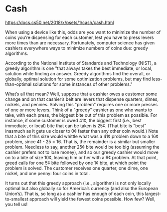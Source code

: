 # Cash 
https://docs.cs50.net/2018/x/psets/1/cash/cash.html

When using a device like this, odds are you want to minimize the number of coins you’re dispensing for each customer, 
lest you have to press levers more times than are necessary. Fortunately, computer science has given cashiers everywhere 
ways to minimize numbers of coins due: greedy algorithms.

According to the National Institute of Standards and Technology (NIST), a greedy algorithm is one "that always takes the best 
immediate, or local, solution while finding an answer. Greedy algorithms find the overall, or globally, optimal solution for 
some optimization problems, but may find less-than-optimal solutions for some instances of other problems."

What’s all that mean? Well, suppose that a cashier owes a customer some change and on that cashier’s belt are levers that 
dispense quarters, dimes, nickels, and pennies. Solving this "problem" requires one or more presses of one or more levers. 
Think of a "greedy" cashier as one who wants to take, with each press, the biggest bite out of this problem as possible. 
For instance, if some customer is owed 41¢, the biggest first (i.e., best immediate, or local) bite that can be taken is 25¢. 
(That bite is "best" inasmuch as it gets us closer to 0¢ faster than any other coin would.) Note that a bite of this size would
whittle what was a 41¢ problem down to a 16¢ problem, since 41 - 25 = 16. That is, the remainder is a similar but smaller 
problem. Needless to say, another 25¢ bite would be too big (assuming the cashier prefers not to lose money), and so our greedy
cashier would move on to a bite of size 10¢, leaving him or her with a 6¢ problem. At that point, greed calls for one 5¢ bite 
followed by one 1¢ bite, at which point the problem is solved. The customer receives one quarter, one dime, one nickel, and one
penny: four coins in total.

It turns out that this greedy approach (i.e., algorithm) is not only locally optimal but also globally so for America’s 
currency (and also the European Union’s). That is, so long as a cashier has enough of each coin, this largest-to-smallest 
approach will yield the fewest coins possible. How few? Well, you tell us!
